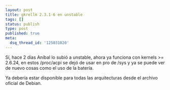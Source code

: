 ```yaml
---
layout: post
title: gkrellm 2.3.1-6 en unstable
tags: []
status: publish
type: post
published: true
meta:
  dsq_thread_id: '125031020'
---
```

Sí, hace 2 días Aníbal lo subió a unstable, ahora ya funciona con kernels >= 2.6.24, en estos /proc/acpi se dejó de usar en pro de /sys y ya se puede ver de nuevo cosas como el uso de la batería.

Ya debería estar disponible para todas las arquitecturas desde el archivo oficial de Debian.
